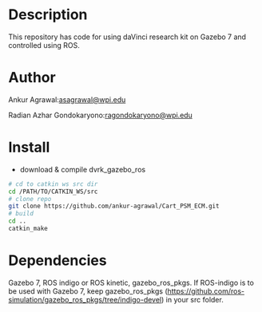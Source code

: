 Description
====================
This repository has code for using daVinci research kit on Gazebo 7 and controlled using ROS.

# Author

Ankur Agrawal:asagrawal@wpi.edu

Radian Azhar Gondokaryono:ragondokaryono@wpi.edu


# Install
* download & compile dvrk_gazebo_ros

```sh
# cd to catkin ws src dir
cd /PATH/TO/CATKIN_WS/src
# clone repo
git clone https://github.com/ankur-agrawal/Cart_PSM_ECM.git
# build
cd ..
catkin_make
```

# Dependencies

Gazebo 7, ROS indigo or ROS kinetic, gazebo_ros_pkgs. If ROS-indigo is to be used with Gazebo 7, keep gazebo_ros_pkgs (https://github.com/ros-simulation/gazebo_ros_pkgs/tree/indigo-devel) in your src folder.
